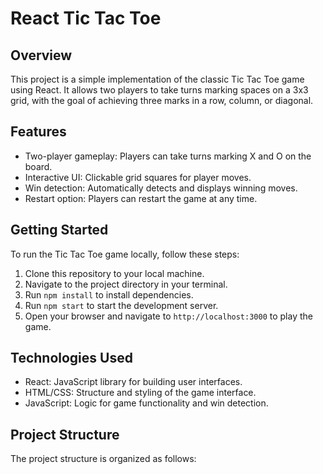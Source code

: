 # React Tic Tac Toe

## Overview

This project is a simple implementation of the classic Tic Tac Toe game using React. It allows two players to take turns marking spaces on a 3x3 grid, with the goal of achieving three marks in a row, column, or diagonal.

## Features

- Two-player gameplay: Players can take turns marking X and O on the board.
- Interactive UI: Clickable grid squares for player moves.
- Win detection: Automatically detects and displays winning moves.
- Restart option: Players can restart the game at any time.

## Getting Started

To run the Tic Tac Toe game locally, follow these steps:

1. Clone this repository to your local machine.
2. Navigate to the project directory in your terminal.
3. Run `npm install` to install dependencies.
4. Run `npm start` to start the development server.
5. Open your browser and navigate to `http://localhost:3000` to play the game.

## Technologies Used

- React: JavaScript library for building user interfaces.
- HTML/CSS: Structure and styling of the game interface.
- JavaScript: Logic for game functionality and win detection.

## Project Structure

The project structure is organized as follows:

